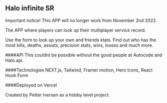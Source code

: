 ## Halo infinite SR

Important notice! This APP will no longer work from November 2nd 2022.

The APP where players can look up their multiplayer service record.

Use the form to look up your own and friends stats. Find out who has the most kills, deaths, assists, precision stats, wins, losses and much more.

####API
This couldnt be possible without the good people at Autocode and Halo.api.

####Technologies
NEXT.js, Tailwind, Framer motion, Hero icons, React Hook Form

####Deployed on Vercel

Created by Petter Iversen as a hobby level project.
